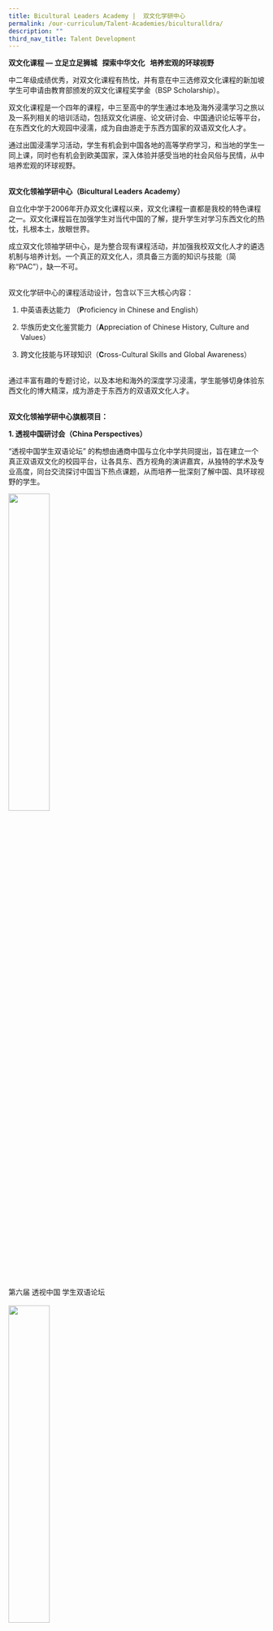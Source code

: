```yaml
---
title: Bicultural Leaders Academy |  双文化学研中心
permalink: /our-curriculum/Talent-Academies/biculturalldra/
description: ""
third_nav_title: Talent Development
---
```

**双文化课程 — 立足立足狮城 &nbsp; 探索中华文化 &nbsp; 培养宏观的环球视野**
<br clear="left">

中二年级成绩优秀，对双文化课程有热忱，并有意在中三选修双文化课程的新加坡学生可申请由教育部颁发的双文化课程奖学金（BSP Scholarship）。

双文化课程是一个四年的课程，中三至高中的学生通过本地及海外浸濡学习之旅以及一系列相关的培训活动，包括双文化讲座、论文研讨会、中国通识论坛等平台，在东西文化的大观园中浸濡，成为自由游走于东西方国家的双语双文化人才。

通过出国浸濡学习活动，学生有机会到中国各地的高等学府学习，和当地的学生一同上课，同时也有机会到欧美国家，深入体验并感受当地的社会风俗与民情，从中培养宏观的环球视野。
<br clear="left"><br>
 
**双文化领袖学研中心（Bicultural Leaders Academy）**
<br clear="left">

自立化中学于2006年开办双文化课程以来，双文化课程一直都是我校的特色课程之一。双文化课程旨在加强学生对当代中国的了解，提升学生对学习东西文化的热忱，扎根本土，放眼世界。

成立双文化领袖学研中心，是为整合现有课程活动，并加强我校双文化人才的遴选机制与培养计划。一个真正的双文化人，须具备三方面的知识与技能（简称“PAC”），缺一不可。
<br clear="left"><br>
 
双文化学研中心的课程活动设计，包含以下三大核心内容：

1.  中英语表达能力 （**P**roficiency in Chinese and English）
    
2.  华族历史文化鉴赏能力（**A**ppreciation of Chinese History, Culture and Values）
    
3.  跨文化技能与环球知识（**C**ross-Cultural Skills and Global Awareness）
<br clear="left"><br>

通过丰富有趣的专题讨论，以及本地和海外的深度学习浸濡，学生能够切身体验东西文化的博大精深，成为游走于东西方的双语双文化人才。
<br clear="left"><br>

**双文化领袖学研中心旗舰项目：**
<br clear="left">

**1.  透视中国研讨会（China Perspectives）**
    
“透视中国学生双语论坛” 的构想由通商中国与立化中学共同提出，旨在建立一个真正双语双文化的校园平台，让各具东、西方视角的演讲嘉宾，从独特的学术及专业高度，同台交流探讨中国当下热点课题，从而培养一批深刻了解中国、具环球视野的学生。
<br clear="left">

<img src="https://www.rivervalleyhigh.moe.edu.sg/images/2023/Curriculum/2023-bla01.jpg" align="left" style="width:40%">
<br clear="left">
第六届 透视中国 学生双语论坛
<br clear="left"><br>

<img src="https://www.rivervalleyhigh.moe.edu.sg/images/2023/Curriculum/2023-bla02.jpg" align="left" style="width:40%">
<br clear="left">
BLA学生和与会嘉宾合照
<br clear="left"><br>


**2.  立化双文化课程研讨会**
    
立化双文化领袖学研中心举办研习论文研讨会，旨在让创造一个让学生们呈献自己的优秀研究项目，与同侪们分享自己的研究成果。学生们根据自己感兴趣的课题，自由组成小组一起研习。此活动的主办目的是让学生们能够切身体验东西方文化的博大精深，开拓他们的视野并加深他们对时事课题的认知。
<br clear="left">

<img src="https://www.rivervalleyhigh.moe.edu.sg/images/2023/Curriculum/2023-bla03.jpg" align="left" style="width:40%">
<br clear="left">
双文化越南浸濡学习之旅 访问新加坡大使馆
<br clear="left"><br>

<img src="https://www.rivervalleyhigh.moe.edu.sg/images/2023/Curriculum/2023-bla04.jpg" align="left" style="width:40%">
<br clear="left">
双文化越南浸濡学习之旅访问新越工业园
<br clear="left"><br>
 
<img src="https://www.rivervalleyhigh.moe.edu.sg/images/2023/Curriculum/2023-bla05.jpg" align="left" style="width:40%">
<br clear="left">
本地浸濡活动与印尼学生交流
<br clear="left"><br>

<img src="https://www.rivervalleyhigh.moe.edu.sg/images/2023/Curriculum/2023-bla06.jpg" align="left" style="width:40%">
<br clear="left">
双文化领袖学研中心研讨会主题分享会